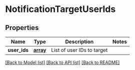 # NotificationTargetUserIds

## Properties
Name | Type | Description | Notes
------------ | ------------- | ------------- | -------------
**user_ids** | [**array**](.md) | List of user IDs to target | 

[[Back to Model list]](../README.md#documentation-for-models) [[Back to API list]](../README.md#documentation-for-api-endpoints) [[Back to README]](../README.md)

